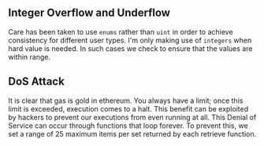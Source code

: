 ## Integer Overflow and Underflow
Care has been taken to use `enums` rather than `uint` in order to achieve consistency for different user types. I'm only making use of `integers` when hard value is needed. In such cases we check to ensure that the values are within range.

## DoS Attack
It is clear that gas is gold in ethereum. You always have a limit; once this limit is exceeded, execution comes to a halt. This benefit can be exploited by hackers to prevent our executions from even running at all. This Denial of Service can occur through functions that loop forever. To prevent this, we set a range of 25 maximum items per set returned by each retrieve function.